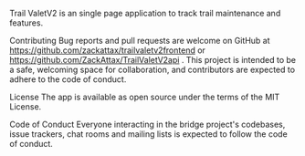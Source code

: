 Trail ValetV2 is an single page application to track trail maintenance and features.

Contributing Bug reports and pull requests are welcome on GitHub at https://github.com/zackattax/trailvaletv2frontend or https://github.com/ZackAttax/TrailValetV2api . This project is intended to be a safe, welcoming space for collaboration, and contributors are expected to adhere to the code of conduct.

License The app is available as open source under the terms of the MIT License.

Code of Conduct Everyone interacting in the bridge project's codebases, issue trackers, chat rooms and mailing lists is expected to follow the code of conduct.